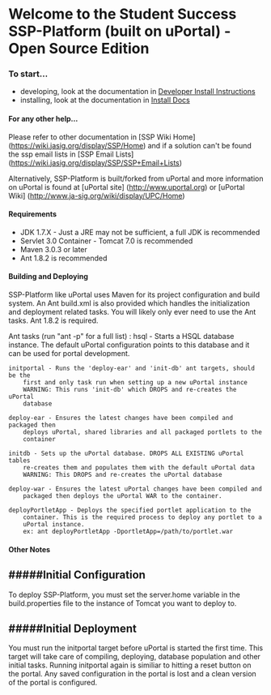 <!--

    Licensed to Apereo under one or more contributor license
    agreements. See the NOTICE file distributed with this work
    for additional information regarding copyright ownership.
    Apereo licenses this file to you under the Apache License,
    Version 2.0 (the "License"); you may not use this file
    except in compliance with the License.  You may obtain a
    copy of the License at the following location:

      http://www.apache.org/licenses/LICENSE-2.0

    Unless required by applicable law or agreed to in writing,
    software distributed under the License is distributed on an
    "AS IS" BASIS, WITHOUT WARRANTIES OR CONDITIONS OF ANY
    KIND, either express or implied.  See the License for the
    specific language governing permissions and limitations
    under the License.

-->

# Welcome to the Student Success SSP-Platform (built on uPortal) - Open Source Edition  

### To start...  
 *  developing, look at the documentation in [Developer Install Instructions](https://wiki.jasig.org/display/SSP/SSP+Developer+Installation+Instructions)  
 *  installing, look at the documentation in [Install Docs](https://wiki.jasig.org/display/SSP/SSP+Installation+Documents)  
 
#### For any other help...
Please refer to other documentation in [SSP Wiki Home] (https://wiki.jasig.org/display/SSP/Home) 
and if a solution can't be found the ssp email lists in [SSP Email Lists] (https://wiki.jasig.org/display/SSP/SSP+Email+Lists)

Alternatively, SSP-Platform is built/forked from uPortal and more information on uPortal is found at [uPortal site] (http://www.uportal.org) or [uPortal Wiki] (http://www.ja-sig.org/wiki/display/UPC/Home)


#### Requirements                                                                
*  JDK 1.7.X - Just a JRE may not be sufficient, a full JDK is recommended
*  Servlet 3.0 Container - Tomcat 7.0 is recommended
*  Maven 3.0.3  or later
*  Ant 1.8.2 is recommended
    
    
#### Building and Deploying                                                       
SSP-Platform like uPortal uses Maven for its project configuration and build system. An Ant
build.xml is also provided which handles the initialization and deployment
related tasks. You will likely only ever need to use the Ant tasks. Ant 1.8.2 is required.

Ant tasks (run "ant -p" for a full list) :
    hsql - Starts a HSQL database instance. The default uPortal configuration
        points to this database and it can be used for portal development.

    initportal - Runs the 'deploy-ear' and 'init-db' ant targets, should be the
        first and only task run when setting up a new uPortal instance
        WARNING: This runs 'init-db' which DROPS and re-creates the uPortal
        database
    
    deploy-ear - Ensures the latest changes have been compiled and packaged then
        deploys uPortal, shared libraries and all packaged portlets to the
        container
   
    initdb - Sets up the uPortal database. DROPS ALL EXISTING uPortal tables
        re-creates them and populates them with the default uPortal data
        WARNING: This DROPS and re-creates the uPortal database
    
    deploy-war - Ensures the latest uPortal changes have been compiled and
        packaged then deploys the uPortal WAR to the container.
    
    deployPortletApp - Deploys the specified portlet application to the
        container. This is the required process to deploy any portlet to a
        uPortal instance.
        ex: ant deployPortletApp -DportletApp=/path/to/portlet.war
    

#### Other Notes                                                                 

#####Initial Configuration
----------------------------------------
To deploy SSP-Platform, you must set the server.home variable in the
build.properties file to the instance of Tomcat you want to deploy to.


#####Initial Deployment
----------------------------------------
You must run the initportal target before uPortal is started the first time.
This target will take care of compiling, deploying, database population and
other initial tasks. Running initportal again is similiar to hitting a reset
button on the portal. Any saved configuration in the portal is lost and a clean
version of the portal is configured.

